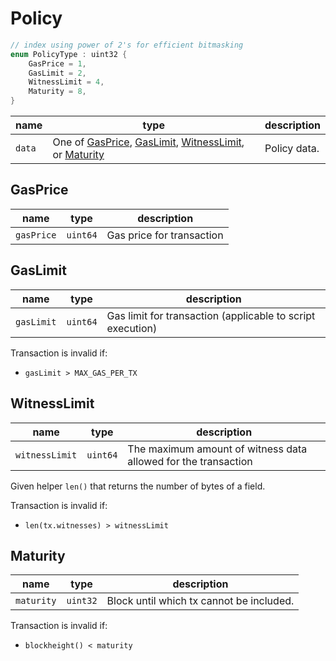 # Policy

```c++
// index using power of 2's for efficient bitmasking
enum PolicyType : uint32 {
    GasPrice = 1,
    GasLimit = 2,
    WitnessLimit = 4,
    Maturity = 8,
}
```

| name   | type                                                                                                         | description     |
|--------|--------------------------------------------------------------------------------------------------------------|-----------------|
| `data` | One of [GasPrice](#gasprice), [GasLimit](#gaslimit), [WitnessLimit](#witnesslimit), or [Maturity](#maturity) | Policy data.    |

## GasPrice

| name       | type     | description               |
|------------|----------|---------------------------|
| `gasPrice` | `uint64` | Gas price for transaction |

## GasLimit

| name       | type     | description                                                |
|------------|----------|------------------------------------------------------------|
| `gasLimit` | `uint64` | Gas limit for transaction (applicable to script execution) |

Transaction is invalid if:

- `gasLimit > MAX_GAS_PER_TX`

## WitnessLimit

| name           | type     | description                                                    |
|----------------|----------|----------------------------------------------------------------|
| `witnessLimit` | `uint64` | The maximum amount of witness data allowed for the transaction |

Given helper `len()` that returns the number of bytes of a field.

Transaction is invalid if:

- `len(tx.witnesses) > witnessLimit`

## Maturity

| name       | type     | description                              |
|------------|----------|------------------------------------------|
| `maturity` | `uint32` | Block until which tx cannot be included. |

Transaction is invalid if:

- `blockheight() < maturity`
